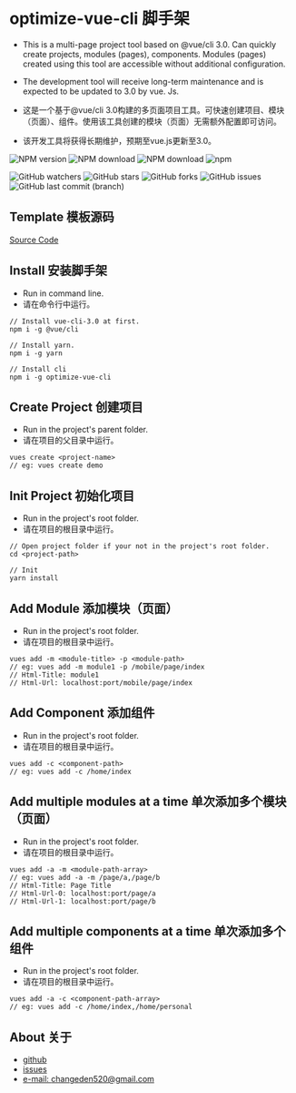 # optimize-vue-cli 脚手架
* This is a multi-page project tool based on @vue/cli 3.0. Can quickly create projects, modules (pages), components. Modules (pages) created using this tool are accessible without additional configuration.
* The development tool will receive long-term maintenance and is expected to be updated to 3.0 by vue. Js.

* 这是一个基于@vue/cli 3.0构建的多页面项目工具。可快速创建项目、模块（页面）、组件。使用该工具创建的模块（页面）无需额外配置即可访问。
* 该开发工具将获得长期维护，预期至vue.js更新至3.0。

![NPM version](https://img.shields.io/npm/v/optimize-vue-cli.svg)
![NPM download](https://img.shields.io/npm/dm/optimize-vue-cli.svg)
![NPM download](https://img.shields.io/npm/dw/optimize-vue-cli.svg)
![npm](https://img.shields.io/npm/l/optimize-vue-cli.svg)


![GitHub watchers](https://img.shields.io/github/watchers/ChangedenCZD/optimize-vue-cli.svg)
![GitHub stars](https://img.shields.io/github/stars/ChangedenCZD/optimize-vue-cli.svg)
![GitHub forks](https://img.shields.io/github/forks/ChangedenCZD/optimize-vue-cli.svg)
![GitHub issues](https://img.shields.io/github/issues/ChangedenCZD/optimize-vue-cli.svg)
![GitHub last commit (branch)](https://img.shields.io/github/last-commit/ChangedenCZD/optimize-vue-cli.svg)

## Template 模板源码
[Source Code](https://github.com/ChangedenCZD/optimize-vue)

## Install 安装脚手架
* Run in command line.
* 请在命令行中运行。
```
// Install vue-cli-3.0 at first.
npm i -g @vue/cli

// Install yarn.
npm i -g yarn

// Install cli
npm i -g optimize-vue-cli
```

## Create Project 创建项目
* Run in the project's parent folder.
* 请在项目的父目录中运行。
```
vues create <project-name>
// eg: vues create demo
```

## Init Project 初始化项目
* Run in the project's root folder.
* 请在项目的根目录中运行。
```
// Open project folder if your not in the project's root folder.
cd <project-path>

// Init
yarn install 
```

## Add Module 添加模块（页面）
* Run in the project's root folder.
* 请在项目的根目录中运行。
```
vues add -m <module-title> -p <module-path>
// eg: vues add -m module1 -p /mobile/page/index
// Html-Title: module1
// Html-Url: localhost:port/mobile/page/index
```

## Add Component 添加组件
* Run in the project's root folder.
* 请在项目的根目录中运行。
```
vues add -c <component-path>
// eg: vues add -c /home/index
```

## Add multiple modules at a time 单次添加多个模块（页面）
* Run in the project's root folder.
* 请在项目的根目录中运行。
```
vues add -a -m <module-path-array>
// eg: vues add -a -m /page/a,/page/b
// Html-Title: Page Title
// Html-Url-0: localhost:port/page/a
// Html-Url-1: localhost:port/page/b
```

## Add multiple components at a time 单次添加多个组件
* Run in the project's root folder.
* 请在项目的根目录中运行。
```
vues add -a -c <component-path-array>
// eg: vues add -c /home/index,/home/personal
```

## About 关于
* [github](https://github.com/ChangedenCZD/optimize-vue-cli)
* [issues](https://github.com/ChangedenCZD/optimize-vue-cli/issues)
* [e-mail: changeden520@gmail.com](mailto://changeden520@gmail.com)
